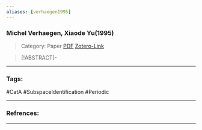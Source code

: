 ```yaml
---
aliases: [verhaegen1995]
---
```


### Michel Verhaegen, Xiaode Yu(1995)

>Category: Paper
>[PDF](verhaegen1995.pdf)
>[Zotero-Link](zotero://select/items/@verhaegen1995)

>[!ABSTRACT]-
>

---
### Tags:
#CatA 
#SubspaceIdentification 
#Periodic

---
### Refrences:


---
